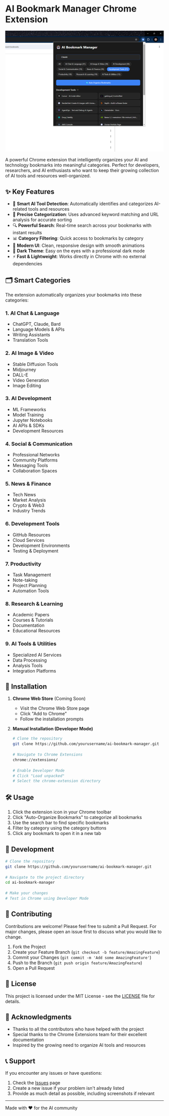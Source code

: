# AI Bookmark Manager Chrome Extension

![AI Bookmark Manager](screenshots/preview.png)

A powerful Chrome extension that intelligently organizes your AI and technology bookmarks into meaningful categories. Perfect for developers, researchers, and AI enthusiasts who want to keep their growing collection of AI tools and resources well-organized.

## ✨ Key Features

- 🤖 **Smart AI Tool Detection**: Automatically identifies and categorizes AI-related tools and resources
- 🎯 **Precise Categorization**: Uses advanced keyword matching and URL analysis for accurate sorting
- 🔍 **Powerful Search**: Real-time search across your bookmarks with instant results
- 📊 **Category Filtering**: Quick access to bookmarks by category
- 💫 **Modern UI**: Clean, responsive design with smooth animations
- 🌙 **Dark Theme**: Easy on the eyes with a professional dark mode
- ⚡ **Fast & Lightweight**: Works directly in Chrome with no external dependencies

## 🗂️ Smart Categories

The extension automatically organizes your bookmarks into these categories:

### 1. AI Chat & Language
- ChatGPT, Claude, Bard
- Language Models & APIs
- Writing Assistants
- Translation Tools

### 2. AI Image & Video
- Stable Diffusion Tools
- Midjourney
- DALL-E
- Video Generation
- Image Editing

### 3. AI Development
- ML Frameworks
- Model Training
- Jupyter Notebooks
- AI APIs & SDKs
- Development Resources

### 4. Social & Communication
- Professional Networks
- Community Platforms
- Messaging Tools
- Collaboration Spaces

### 5. News & Finance
- Tech News
- Market Analysis
- Crypto & Web3
- Industry Trends

### 6. Development Tools
- GitHub Resources
- Cloud Services
- Development Environments
- Testing & Deployment

### 7. Productivity
- Task Management
- Note-taking
- Project Planning
- Automation Tools

### 8. Research & Learning
- Academic Papers
- Courses & Tutorials
- Documentation
- Educational Resources

### 9. AI Tools & Utilities
- Specialized AI Services
- Data Processing
- Analysis Tools
- Integration Platforms

## 🚀 Installation

1. **Chrome Web Store** (Coming Soon)
   - Visit the Chrome Web Store page
   - Click "Add to Chrome"
   - Follow the installation prompts

2. **Manual Installation (Developer Mode)**
   ```bash
   # Clone the repository
   git clone https://github.com/yourusername/ai-bookmark-manager.git
   
   # Navigate to Chrome Extensions
   chrome://extensions/
   
   # Enable Developer Mode
   # Click "Load unpacked"
   # Select the chrome-extension directory
   ```

## 🛠️ Usage

1. Click the extension icon in your Chrome toolbar
2. Click "Auto-Organize Bookmarks" to categorize all bookmarks
3. Use the search bar to find specific bookmarks
4. Filter by category using the category buttons
5. Click any bookmark to open it in a new tab

## 🔧 Development

```bash
# Clone the repository
git clone https://github.com/yourusername/ai-bookmark-manager.git

# Navigate to the project directory
cd ai-bookmark-manager

# Make your changes
# Test in Chrome using Developer Mode
```

## 📝 Contributing

Contributions are welcome! Please feel free to submit a Pull Request. For major changes, please open an issue first to discuss what you would like to change.

1. Fork the Project
2. Create your Feature Branch (`git checkout -b feature/AmazingFeature`)
3. Commit your Changes (`git commit -m 'Add some AmazingFeature'`)
4. Push to the Branch (`git push origin feature/AmazingFeature`)
5. Open a Pull Request

## 📄 License

This project is licensed under the MIT License - see the [LICENSE](LICENSE) file for details.

## 🙏 Acknowledgments

- Thanks to all the contributors who have helped with the project
- Special thanks to the Chrome Extensions team for their excellent documentation
- Inspired by the growing need to organize AI tools and resources

## 📞 Support

If you encounter any issues or have questions:

1. Check the [Issues](https://github.com/yourusername/ai-bookmark-manager/issues) page
2. Create a new issue if your problem isn't already listed
3. Provide as much detail as possible, including screenshots if relevant

---

Made with ❤️ for the AI community